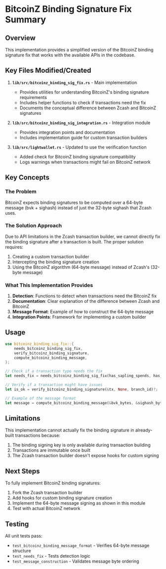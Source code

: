# BitcoinZ Binding Signature Fix Summary

## Overview

This implementation provides a simplified version of the BitcoinZ binding signature fix that works with the available APIs in the codebase.

## Key Files Modified/Created

1. **`lib/src/bitcoinz_binding_sig_fix.rs`** - Main implementation
   - Provides utilities for understanding BitcoinZ's binding signature requirements
   - Includes helper functions to check if transactions need the fix
   - Documents the conceptual difference between Zcash and BitcoinZ signatures

2. **`lib/src/bitcoinz_binding_sig_integration.rs`** - Integration module
   - Provides integration points and documentation
   - Includes implementation guide for custom transaction builders

3. **`lib/src/lightwallet.rs`** - Updated to use the verification function
   - Added check for BitcoinZ binding signature compatibility
   - Logs warnings when transactions might fail on BitcoinZ network

## Key Concepts

### The Problem
BitcoinZ expects binding signatures to be computed over a 64-byte message (bvk + sighash) instead of just the 32-byte sighash that Zcash uses.

### The Solution Approach
Due to API limitations in the Zcash transaction builder, we cannot directly fix the binding signature after a transaction is built. The proper solution requires:

1. Creating a custom transaction builder
2. Intercepting the binding signature creation
3. Using the BitcoinZ algorithm (64-byte message) instead of Zcash's (32-byte message)

### What This Implementation Provides

1. **Detection**: Functions to detect when transactions need the BitcoinZ fix
2. **Documentation**: Clear explanation of the difference between Zcash and BitcoinZ
3. **Message Format**: Example of how to construct the 64-byte message
4. **Integration Points**: Framework for implementing a custom builder

## Usage

```rust
use bitcoinz_binding_sig_fix::{
    needs_bitcoinz_binding_sig_fix,
    verify_bitcoinz_binding_signature,
    compute_bitcoinz_binding_message,
};

// Check if a transaction type needs the fix
let needs_fix = needs_bitcoinz_binding_sig_fix(has_sapling_spends, has_sapling_outputs);

// Verify if a transaction might have issues
let is_ok = verify_bitcoinz_binding_signature(&tx, None, branch_id)?;

// Example of the message format
let message = compute_bitcoinz_binding_message(&bvk_bytes, &sighash_bytes);
```

## Limitations

This implementation cannot actually fix the binding signature in already-built transactions because:
1. The binding signing key is only available during transaction building
2. Transactions are immutable once built
3. The Zcash transaction builder doesn't expose hooks for custom signing

## Next Steps

To fully implement BitcoinZ binding signatures:
1. Fork the Zcash transaction builder
2. Add hooks for custom binding signature creation
3. Implement the 64-byte message signing as shown in this module
4. Test with actual BitcoinZ network

## Testing

All unit tests pass:
- `test_bitcoinz_binding_message_format` - Verifies 64-byte message structure
- `test_needs_fix` - Tests detection logic
- `test_message_construction` - Validates message byte ordering